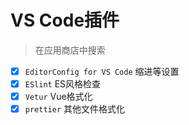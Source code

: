 # VS Code插件

> 在应用商店中搜索

- [x] `EditorConfig for VS Code` 缩进等设置
- [x] `ESlint` ES风格检查
- [x] `Vetur` Vue格式化
- [x] `prettier` 其他文件格式化
